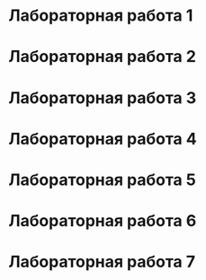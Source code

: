 # Лабораторная работа 1

# Лабораторная работа 2

# Лабораторная работа 3

# Лабораторная работа 4

# Лабораторная работа 5

# Лабораторная работа 6

# Лабораторная работа 7
